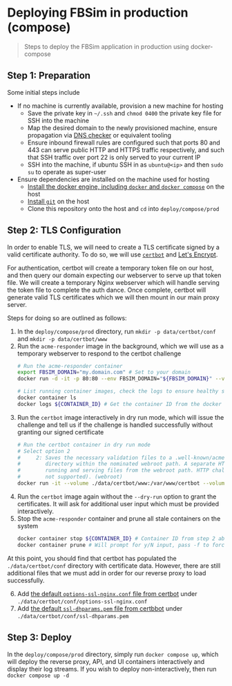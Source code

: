 # Deploying FBSim in production (compose)

> Steps to deploy the FBSim application in production using docker-compose

## Step 1: Preparation

Some initial steps include
- If no machine is currently available, provision a new machine for hosting
  - Save the private key in `~/.ssh` and `chmod 0400` the private key file for SSH into the machine
  - Map the desired domain to the newly provisioned machine, ensure propagation via [DNS checker](https://dnschecker.org/) or equivalent tooling
  - Ensure inbound firewall rules are configured such that ports 80 and 443 can serve public HTTP and HTTPS traffic respectively, and such that SSH traffic over port 22 is only served to your current IP
  - SSH into the machine, if ubuntu SSH in as `ubuntu@<ip>` and then `sudo su` to operate as super-user
- Ensure dependencies are installed on the machine used for hosting
  - [Install the docker engine, including `docker` and `docker compose`](https://docs.docker.com/engine/install/ubuntu/) on the host
  - [Install `git`](https://git-scm.com/book/en/v2/Getting-Started-Installing-Git) on the host
  - Clone this repository onto the host and `cd` into `deploy/compose/prod`

## Step 2: TLS Configuration

In order to enable TLS, we will need to create a TLS certificate signed by a valid certificate authority.  To do so, we will use [`certbot`](https://certbot.eff.org/) and [Let's Encrypt](https://letsencrypt.org/).

For authentication, certbot will create a temporary token file on our host, and then query our domain expecting our webserver to serve up that token file.  We will create a temporary Nginx webserver which will handle serving the token file to complete the auth dance.  Once complete, certbot will generate valid TLS certificates which we will then mount in our main proxy server.

Steps for doing so are outlined as follows:
1. In the `deploy/compose/prod` directory, run `mkdir -p data/certbot/conf` and `mkdir -p data/certbot/www`
2. Run the `acme-responder` image in the background, which we will use as a temporary webserver to respond to the certbot challenge
    ```sh
    # Run the acme-responder container
    export FBSIM_DOMAIN="my.domain.com" # Set to your domain
    docker run -d -it -p 80:80 --env FBSIM_DOMAIN="${FBSIM_DOMAIN}" --volume ./data/certbot/www:/var/www/certbot ghcr.io/whatsacomputertho/fbsim-acme-responder:v1.0.0-alpha.1
    
    # List running container images, check the logs to ensure healthy startup
    docker container ls
    docker logs ${CONTAINER_ID} # Get the container ID from the docker container ls command output
    ```
3. Run the `certbot` image interactively in dry run mode, which will issue the challenge and tell us if the challenge is handled successfully without granting our signed certificate
    ```sh
    # Run the certbot container in dry run mode
    # Select option 2
    #     2: Saves the necessary validation files to a .well-known/acme-challenge/
    #        directory within the nominated webroot path. A separate HTTP server must be
    #        running and serving files from the webroot path. HTTP challenge only (wildcards
    #        not supported). (webroot)
    docker run -it --volume ./data/certbot/www:/var/www/certbot --volume ./data/certbot/conf:/etc/letsencrypt certbot/certbot certonly -d whatsacomputertho.com --webroot-path /var/www/certbot --dry-run
    ```
4. Run the `certbot` image again without the `--dry-run` option to grant the certificates.  It will ask for additional user input which must be provided interactively.
5. Stop the `acme-responder` container and prune all stale containers on the system
    ```sh
    docker container stop ${CONTAINER_ID} # Container ID from step 2 above, get from docker container ls output
    docker container prune # Will prompt for y/N input, pass -f to force prune
    ```

At this point, you should find that certbot has populated the `./data/certbot/conf` directory with certificate data.  However, there are still additional files that we must add in order for our reverse proxy to load successfully.

6. Add [the default `options-ssl-nginx.conf` file from certbot](https://raw.githubusercontent.com/certbot/certbot/master/certbot-nginx/certbot_nginx/_internal/tls_configs/options-ssl-nginx.conf) under `./data/certbot/conf/options-ssl-nginx.conf`
7. Add [the default `ssl-dhparams.pem` file from certbbot](https://raw.githubusercontent.com/certbot/certbot/refs/heads/master/certbot/certbot/ssl-dhparams.pem) under `./data/certbot/conf/ssl-dhparams.pem`

## Step 3: Deploy

In the `deploy/compose/prod` directory, simply run `docker compose up`, which will deploy the reverse proxy, API, and UI containers interactively and display their log streams.  If you wish to deploy non-interactively, then run `docker compose up -d`
